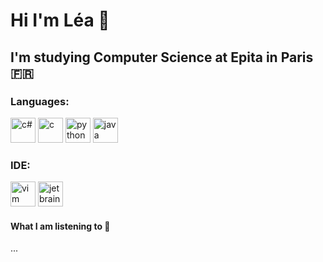 <h1> Hi I'm Léa 👋 </h1>
<h2> I'm studying Computer Science at Epita in Paris 🇫🇷</h2>
<h3>Languages:</h3>
 <p align="left">  
   <img src="https://upload.wikimedia.org/wikipedia/commons/thumb/b/bd/Logo_C_sharp.svg/1200px-Logo_C_sharp.svg.png" alt="c#" width="" height="40"/> 
   <img src="https://upload.wikimedia.org/wikipedia/commons/1/19/C_Logo.png" alt="c" width="" height="40"/> 
   <img src="https://upload.wikimedia.org/wikipedia/commons/thumb/c/c3/Python-logo-notext.svg/1869px-Python-logo-notext.svg.png" alt="python" width="" height="40"/> 
   <img src="https://upload.wikimedia.org/wikipedia/fr/thumb/2/2e/Java_Logo.svg/550px-Java_Logo.svg.png" alt="java" width="" height="40"/> 

<h3>IDE:</h3>
 <p align="left">  
 <img src="https://upload.wikimedia.org/wikipedia/commons/thumb/9/9f/Vimlogo.svg/2044px-Vimlogo.svg.png" alt="vim" width="" height="40"/>
 <img src="https://resources.jetbrains.com/storage/products/company/brand/logos/jb_beam.png" alt="jetbrains" width="" height="40"/>

<h4> What I am listening to 🎵</h4>
...
